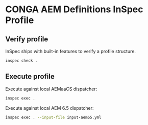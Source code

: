 # CONGA AEM Definitions InSpec Profile


## Verify profile

InSpec ships with built-in features to verify a profile structure.

```bash
inspec check .
```

## Execute profile

Execute against local AEMaaCS dispatcher:

```bash
inspec exec .
```

Execute against local AEM 6.5 dispatcher:

```bash
inspec exec . --input-file input-aem65.yml
```
